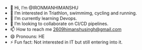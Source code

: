 - 👋 Hi, I’m @IRONMANHIMANSHU
- 👀 I’m interested in Triathlon, swimmimg, cycling and running.
- 🌱 I’m currently learning Devops.
- 💞️ I’m looking to collaborate on CI/CD pipelines.
- 📫 How to reach me 2609himanshusingh@gmail.com
- 😄 Pronouns: HE
- ⚡ Fun fact: Not interested in IT but still entering into it.

<!---
IRONMANHIMANSHU/IRONMANHIMANSHU is a ✨ special ✨ repository because its `README.md` (this file) appears on your GitHub profile.
You can click the Preview link to take a look at your changes.
--->
